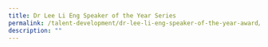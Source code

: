```yaml
---
title: Dr Lee Li Eng Speaker of the Year Series
permalink: /talent-development/dr-lee-li-eng-speaker-of-the-year-award/
description: ""
---
```

